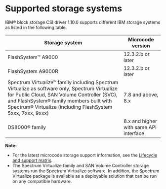 # Supported storage systems

IBM® block storage CSI driver 1.10.0 supports different IBM storage systems as listed in the following table.

|Storage system|Microcode version|
|--------------|-----------------|
|FlashSystem™ A9000|12.3.2.b or later|
|FlashSystem A9000R|12.3.2.b or later|
|Spectrum Virtualize™ family including Spectrum Virtualize as software only, Spectrum Virtualize for Public Cloud, SAN Volume Controller (SVC), and FlashSystem® family members built with Spectrum® Virtualize (including FlashSystem 5xxx, 7xxx, 9xxx)|7.8 and above, 8.x|
|DS8000® family|8.x and higher with same API interface|

**Note:**

- For the latest microcode storage support information, see the [Lifecycle and support matrix](https://www.ibm.com/docs/en/stg-block-csi-driver?topic=SSRQ8T/landing/csi_lifecycle_support_matrix.html).
- The Spectrum Virtualize family and SAN Volume Controller storage systems run the Spectrum Virtualize software. In addition, the Spectrum Virtualize package is available as a deployable solution that can be run on any compatible hardware.


